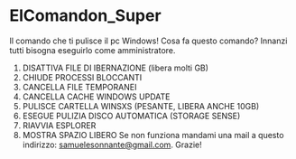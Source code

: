 # ElComandon_Super
Il comando che ti pulisce il pc Windows!
Cosa fa questo comando? Innanzi tutti bisogna eseguirlo come amministratore.
1. DISATTIVA FILE DI IBERNAZIONE (libera molti GB)
2. CHIUDE PROCESSI BLOCCANTI
3. CANCELLA FILE TEMPORANEI
4. CANCELLA CACHE WINDOWS UPDATE
5. PULISCE CARTELLA WINSXS (PESANTE, LIBERA ANCHE 10GB)
6. ESEGUE PULIZIA DISCO AUTOMATICA (STORAGE SENSE)
7. RIAVVIA ESPLORER
8. MOSTRA SPAZIO LIBERO
Se non funziona mandami una mail a questo indirizzo: samuelesonnante@gmail.com.
Grazie!
